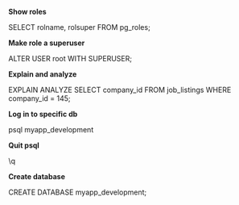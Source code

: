 **Show roles**

SELECT rolname, rolsuper FROM pg_roles;

**Make role a superuser**

ALTER USER root WITH SUPERUSER;

**Explain and analyze**

EXPLAIN ANALYZE SELECT company_id FROM job_listings WHERE company_id = 145;

**Log in to specific db**

psql myapp_development

**Quit psql**

\q

**Create database**

CREATE DATABASE myapp_development;
